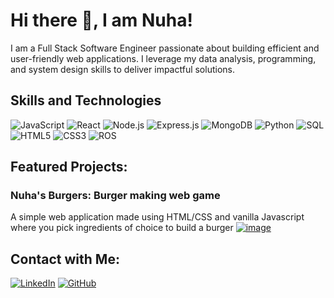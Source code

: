 # Hi there 👋, I am Nuha!

I am a Full Stack Software Engineer passionate about building efficient and user-friendly web applications.
I leverage my data analysis, programming, and system design skills to deliver impactful solutions.

## Skills and Technologies

![JavaScript](https://img.shields.io/badge/JavaScript-F7DF1E?style=for-the-badge&logo=javascript&logoColor=black)
![React](https://img.shields.io/badge/React-61DAFB?style=for-the-badge&logo=react&logoColor=black)
![Node.js](https://img.shields.io/badge/Node.js-339933?style=for-the-badge&logo=node.js&logoColor=white)
![Express.js](https://img.shields.io/badge/Express.js-000000?style=for-the-badge&logo=express&logoColor=white)
![MongoDB](https://img.shields.io/badge/MongoDB-47A248?style=for-the-badge&logo=mongodb&logoColor=white)
![Python](https://img.shields.io/badge/Python-3776AB?style=for-the-badge&logo=python&logoColor=white)
![SQL](https://img.shields.io/badge/SQL-005A9C?style=for-the-badge&logo=postgresql&logoColor=white)
![HTML5](https://img.shields.io/badge/HTML5-E34F26?style=for-the-badge&logo=html5&logoColor=white)
![CSS3](https://img.shields.io/badge/CSS3-1572B6?style=for-the-badge&logo=css3&logoColor=white)
![ROS](https://img.shields.io/badge/ROS-000000?style=for-the-badge&logo=ros&logoColor=white)

## Featured Projects:
### Nuha's Burgers: Burger making web game
A simple web application made using HTML/CSS and vanilla Javascript where you pick ingredients of choice to build a burger
[![image](https://github.com/user-attachments/assets/cf447c26-929c-40e9-8766-aa7190d5810f)](https://github.com/nuhanishat/Nuhas-Burgers)




<!--
### FocusTube: Distraction-Free Educational YouTube Web Application
[![FocusTube Screenshot](link-to-your-image.png)](https://github.com/YourUsername/FocusTube)
A full-stack web application that curates and delivers educational YouTube content, providing a focused learning experience.

### ScholarFind: Web-based encyclopedia for contemporary academic scholars and researchers (Work in Progress)
[![ScholarFind Screenshot](link-to-your-image.png)](https://github.com/YourUsername/ScholarFind)
A full-stack encyclopedia platform to provide comprehensive profiles of contemporary academic scholars and researchers.
--> 
## Contact with Me:

[![LinkedIn](https://img.shields.io/badge/LinkedIn-Visit%20My%20Profile-blue)](https://www.linkedin.com/in/nuhanishat27)
[![GitHub](https://img.shields.io/badge/GitHub-View%20My%20Repositories-black?logo=github)](https://github.com/nuhanishat)
<!--
**nuhanishat/nuhanishat** is a ✨ _special_ ✨ repository because its `README.md` (this file) appears on your GitHub profile.

Here are some ideas to get you started:

- 🔭 I’m currently working on ...
- 🌱 I’m currently learning ...
- 👯 I’m looking to collaborate on ...
- 🤔 I’m looking for help with ...
- 💬 Ask me about ...
- 📫 How to reach me: ...
- 😄 Pronouns: ...
- ⚡ Fun fact: ...
-->
